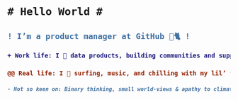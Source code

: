 <h1>

```diff
# Hello World #
```
<h2>

```diff
! I’m a product manager at GitHub 🐙🐈 !
```
<h3>

```diff
+ Work life: I 💚 data products, building communities and supporting open source +
```
<h3>

```diff
@@ Real life: I 💜 surfing, music, and chilling with my lil’ family @@
```
<h5>

```diff
- Not so keen on: Binary thinking, small world-views & apathy to climate change 🚨 -
```
